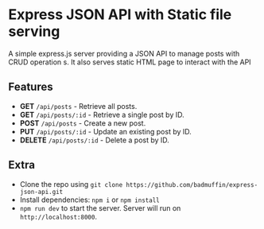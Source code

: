 # Express JSON API with Static file serving

A simple express.js server providing a JSON API to manage posts with CRUD operation s. 
It also serves static HTML page to interact with the API

## Features
- **GET** `/api/posts` - Retrieve all posts.
- **GET** `/api/posts/:id` - Retrieve a single post by ID.
- **POST** `/api/posts` - Create a new post.
- **PUT** `/api/posts/:id` - Update an existing post by ID.
- **DELETE** `/api/posts/:id` - Delete a post by ID.

## Extra 
- Clone the repo using `git clone https://github.com/badmuffin/express-json-api.git`
- Install dependencies: `npm i` or `npm install`
- `npm run dev` to start the server. Server will run on `http://localhost:8000`.
